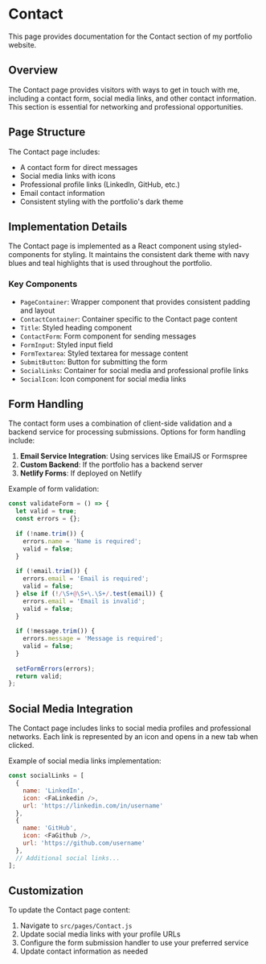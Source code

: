 # Contact

This page provides documentation for the Contact section of my portfolio website.

## Overview

The Contact page provides visitors with ways to get in touch with me, including a contact form, social media links, and other contact information. This section is essential for networking and professional opportunities.

## Page Structure

The Contact page includes:

- A contact form for direct messages
- Social media links with icons
- Professional profile links (LinkedIn, GitHub, etc.)
- Email contact information
- Consistent styling with the portfolio's dark theme

## Implementation Details

The Contact page is implemented as a React component using styled-components for styling. It maintains the consistent dark theme with navy blues and teal highlights that is used throughout the portfolio.

### Key Components

- `PageContainer`: Wrapper component that provides consistent padding and layout
- `ContactContainer`: Container specific to the Contact page content
- `Title`: Styled heading component
- `ContactForm`: Form component for sending messages
- `FormInput`: Styled input field
- `FormTextarea`: Styled textarea for message content
- `SubmitButton`: Button for submitting the form
- `SocialLinks`: Container for social media and professional profile links
- `SocialIcon`: Icon component for social media links

## Form Handling

The contact form uses a combination of client-side validation and a backend service for processing submissions. Options for form handling include:

1. **Email Service Integration**: Using services like EmailJS or Formspree
2. **Custom Backend**: If the portfolio has a backend server
3. **Netlify Forms**: If deployed on Netlify

Example of form validation:

```javascript
const validateForm = () => {
  let valid = true;
  const errors = {};
  
  if (!name.trim()) {
    errors.name = 'Name is required';
    valid = false;
  }
  
  if (!email.trim()) {
    errors.email = 'Email is required';
    valid = false;
  } else if (!/\S+@\S+\.\S+/.test(email)) {
    errors.email = 'Email is invalid';
    valid = false;
  }
  
  if (!message.trim()) {
    errors.message = 'Message is required';
    valid = false;
  }
  
  setFormErrors(errors);
  return valid;
};
```

## Social Media Integration

The Contact page includes links to social media profiles and professional networks. Each link is represented by an icon and opens in a new tab when clicked.

Example of social media links implementation:

```javascript
const socialLinks = [
  {
    name: 'LinkedIn',
    icon: <FaLinkedin />,
    url: 'https://linkedin.com/in/username'
  },
  {
    name: 'GitHub',
    icon: <FaGithub />,
    url: 'https://github.com/username'
  },
  // Additional social links...
];
```

## Customization

To update the Contact page content:

1. Navigate to `src/pages/Contact.js`
2. Update social media links with your profile URLs
3. Configure the form submission handler to use your preferred service
4. Update contact information as needed
